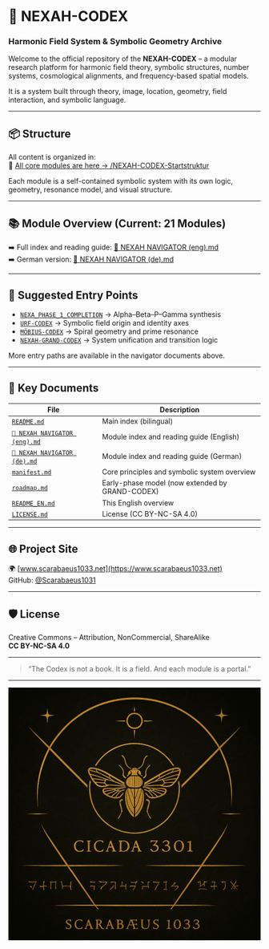 # 🌌 NEXAH-CODEX
### Harmonic Field System & Symbolic Geometry Archive

Welcome to the official repository of the **NEXAH-CODEX** – a modular research platform for harmonic field theory, symbolic structures, number systems, cosmological alignments, and frequency-based spatial models.

It is a system built through theory, image, location, geometry, field interaction, and symbolic language.

---

## 📦 Structure

All content is organized in:  
📂 [All core modules are here → /NEXAH-CODEX-Startstruktur](https://github.com/Scarabaeus1033/NEXAH-CODEX/tree/main/NEXAH-CODEX-Startstruktur)

Each module is a self-contained symbolic system with its own logic, geometry, resonance model, and visual structure.

---

## 📚 Module Overview (Current: 21 Modules)

➡️ Full index and reading guide: [🧭 NEXAH NAVIGATOR (eng).md](https://github.com/Scarabaeus1033/NEXAH-CODEX/blob/main/%F0%9F%A7%AD%20NEXAH%20NAVIGATOR%20%28eng%29.md)  
➡️ German version: [🧭 NEXAH NAVIGATOR (de).md](https://github.com/Scarabaeus1033/NEXAH-CODEX/blob/main/%F0%9F%A7%AD%20NEXAH%20NAVIGATOR%20%28de%29.md)

---

## 🧭 Suggested Entry Points

- [`NEXA_PHASE_1_COMPLETION`](https://github.com/Scarabaeus1033/NEXAH-CODEX/tree/main/NEXAH-CODEX-Startstruktur/NEXA_PHASE_1_COMPLETION) → Alpha–Beta–P–Gamma synthesis  
- [`URF-CODEX`](https://github.com/Scarabaeus1033/NEXAH-CODEX/tree/main/NEXAH-CODEX-Startstruktur/URF-CODEX) → Symbolic field origin and identity axes  
- [`MÖBIUS-CODEX`](https://github.com/Scarabaeus1033/NEXAH-CODEX/tree/main/NEXAH-CODEX-Startstruktur/MÖBIUS-CODEX) → Spiral geometry and prime resonance  
- [`NEXAH-GRAND-CODEX`](https://github.com/Scarabaeus1033/NEXAH-CODEX/tree/main/NEXAH-CODEX-Startstruktur/GRAND-CODEX) → System unification and transition logic

More entry paths are available in the navigator documents above.

---

## 📘 Key Documents

| File | Description |
|------|-------------|
| [`README.md`](https://github.com/Scarabaeus1033/NEXAH-CODEX/blob/main/README.md) | Main index (bilingual) |
| [`🧭 NEXAH NAVIGATOR (eng).md`](https://github.com/Scarabaeus1033/NEXAH-CODEX/blob/main/%F0%9F%A7%AD%20NEXAH%20NAVIGATOR%20%28eng%29.md) | Module index and reading guide (English) |
| [`🧭 NEXAH NAVIGATOR (de).md`](https://github.com/Scarabaeus1033/NEXAH-CODEX/blob/main/%F0%9F%A7%AD%20NEXAH%20NAVIGATOR%20%28de%29.md) | Module index and reading guide (German) |
| [`manifest.md`](https://github.com/Scarabaeus1033/NEXAH-CODEX/blob/main/NEXAH-CODEX-Startstruktur/manifest.md) | Core principles and symbolic system overview |
| [`roadmap.md`](https://github.com/Scarabaeus1033/NEXAH-CODEX/blob/main/NEXAH-CODEX-Startstruktur/roadmap.md) | Early-phase model (now extended by GRAND-CODEX) |
| [`README_EN.md`](https://github.com/Scarabaeus1033/NEXAH-CODEX/blob/main/README_EN.md) | This English overview |
| [`LICENSE.md`](https://github.com/Scarabaeus1033/NEXAH-CODEX/blob/main/LICENSE.md) | License (CC BY-NC-SA 4.0) |

---

## 🌐 Project Site

🌍 [www.scarabaeus1033.net](https://www.scarabaeus1033.net)  
GitHub: [@Scarabaeus1031](https://github.com/Scarabaeus1031)

---

## 🛡 License

Creative Commons – Attribution, NonCommercial, ShareAlike  
**CC BY-NC-SA 4.0**

---

> “The Codex is not a book. It is a field. And each module is a portal.”

---


<p align="center">
  <img src="./cikada-scarabaeus.png" width="600" alt="Cikada Scarabäus Codex">
</p>
